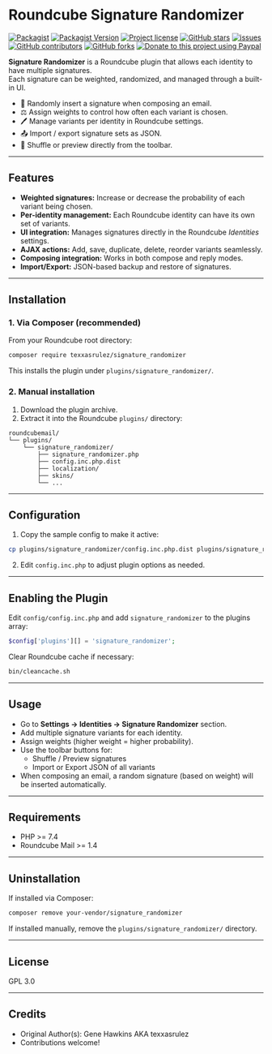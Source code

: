 # Roundcube Signature Randomizer

[![Packagist](https://img.shields.io/packagist/dt/texxasrulez/signature_randomizer?style=plastic&labelColor=blue&color=gold)](https://packagist.org/packages/texxasrulez/signature_randomizer)
[![Packagist Version](https://img.shields.io/packagist/v/texxasrulez/signature_randomizer?style=plastic&logo=packagist&logoColor=white&labelColor=blue&color=limegreen)](https://packagist.org/packages/texxasrulez/signature_randomizer)
[![Project license](https://img.shields.io/github/license/texxasrulez/signature_randomizer?style=plastic&labelColor=blue&color=coral)](https://github.com/texxasrulez/signature_randomizer/LICENSE)
[![GitHub stars](https://img.shields.io/github/stars/texxasrulez/signature_randomizer?style=plastic&logo=github&labelColor=blue&color=deepskyblue)](https://github.com/texxasrulez/signature_randomizer/stargazers)
[![issues](https://img.shields.io/github/issues/texxasrulez/signature_randomizer?style=plastic&labelColor=blue&color=aqua)](https://github.com/texxasrulez/signature_randomizer/issues)
[![GitHub contributors](https://img.shields.io/github/contributors/texxasrulez/signature_randomizer?style=plastic&logo=github&logoColor=white&labelColor=blue&color=orchid)](https://github.com/texxasrulez/signature_randomizer/graphs/contributors)
[![GitHub forks](https://img.shields.io/github/forks/texxasrulez/signature_randomizer?style=plastic&logo=github&logoColor=white&labelColor=blue&color=darkorange)](https://github.com/texxasrulez/signature_randomizer/forks)
[![Donate to this project using Paypal](https://img.shields.io/badge/paypal-money_please-blue.svg?style=plastic&labelColor=blue&color=forestgreen&logo=paypal)](https://www.paypal.me/texxasrulez)

**Signature Randomizer** is a Roundcube plugin that allows each identity to have multiple signatures.  
Each signature can be weighted, randomized, and managed through a built-in UI.

- 🎲 Randomly insert a signature when composing an email.
- ⚖️ Assign weights to control how often each variant is chosen.
- 🖊️ Manage variants per identity in Roundcube settings.
- 📤 Import / export signature sets as JSON.
- 🔀 Shuffle or preview directly from the toolbar.

---

## Features

- **Weighted signatures:** Increase or decrease the probability of each variant being chosen.
- **Per-identity management:** Each Roundcube identity can have its own set of variants.
- **UI integration:** Manages signatures directly in the Roundcube *Identities* settings.
- **AJAX actions:** Add, save, duplicate, delete, reorder variants seamlessly.
- **Composing integration:** Works in both compose and reply modes.
- **Import/Export:** JSON-based backup and restore of signatures.

---

## Installation

### 1. Via Composer (recommended)

From your Roundcube root directory:

```bash
composer require texxasrulez/signature_randomizer
```

This installs the plugin under `plugins/signature_randomizer/`.

### 2. Manual installation

1. Download the plugin archive.  
2. Extract it into the Roundcube `plugins/` directory:

```
roundcubemail/
└── plugins/
    └── signature_randomizer/
        ├── signature_randomizer.php
        ├── config.inc.php.dist
        ├── localization/
        ├── skins/
        └── ...
```

---

## Configuration

1. Copy the sample config to make it active:

```bash
cp plugins/signature_randomizer/config.inc.php.dist plugins/signature_randomizer/config.inc.php
```

2. Edit `config.inc.php` to adjust plugin options as needed.

---

## Enabling the Plugin

Edit `config/config.inc.php` and add `signature_randomizer` to the plugins array:

```php
$config['plugins'][] = 'signature_randomizer';
```

Clear Roundcube cache if necessary:

```bash
bin/cleancache.sh
```

---

## Usage

- Go to **Settings → Identities → Signature Randomizer** section.
- Add multiple signature variants for each identity.
- Assign weights (higher weight = higher probability).
- Use the toolbar buttons for:
  - Shuffle / Preview signatures
  - Import or Export JSON of all variants
- When composing an email, a random signature (based on weight) will be inserted automatically.

---

## Requirements

- PHP >= 7.4
- Roundcube Mail >= 1.4

---

## Uninstallation

If installed via Composer:

```bash
composer remove your-vendor/signature_randomizer
```

If installed manually, remove the `plugins/signature_randomizer/` directory.

---

## License

GPL 3.0

---

## Credits

- Original Author(s): Gene Hawkins AKA texxasrulez
- Contributions welcome!
